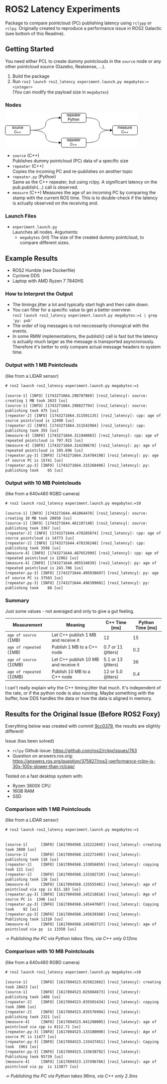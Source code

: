 # ROS2 Latency Experiments

Package to compare pointcloud (PC) publishing latency using `rclypp` or `rclpy`.
Originally created to reproduce a performance issue in ROS2 Galactic (see bottom of this Readme).

## Getting Started

You need either PCL to create dummy pointclouds in the `source` node or any other pointcloud source (Gazebo, Realsense, ...).

1. Build the package
2. Run `ros2 launch ros2_latency experiment.launch.py megabytes:=<integer>`  
  (You can modify the payload size in `megabytes`)

### Nodes

![Node Diagram](diagram.png)

* `source` (C++)  
  Publishes dummy pointcloud (PC) data of a specific size
* `repeater` (C++)  
  Copies the incoming PC and re-publishes on another topic
* `repeater.py` (Python)  
  Same as the C++ repeater, but using rclpy. A significant latency on the pub.publish(...) call is observed.
* `measure` (C++)
  Measures the age of an incoming PC by comparing the stamp with the current ROS time. This is to double-check if the latency is actually observed on the receiving end.

### Launch Files

* `experiment.launch.py`  
  Launches all nodes. Arguments:  
  * `megabytes` (int)
    The size of the created dummy pointcloud, to compare different sizes.

## Example Results

* ROS2 Humble (see Dockerfile)
* Cyclone DDS
* Laptop with AMD Ryzen 7 7840HS

### How to Interpret the Output

* The timings jitter a lot and typically start high and then calm down.
* You can filter for a specific value to get a better overview:  
  `ros2 launch ros2_latency experiment.launch.py megabytes:=1 | grep 'py: pub'`
* The order of log messages is not neccessarily chonogical with the events.
* In some RMW implementations, the publish() call is fast but the latency is actually much larger as the message is transported asyncronously. Therefore it's better to only compare actual message headers to system time.

### Output with 1 MB Pointclouds

(like from a LIDAR sensor)

```
# ros2 launch ros2_latency experiment.launch.py megabytes:=1

[source-1] [INFO] [1743271664.298787869] [ros2_latency]: source: creating 1 MB took 2633 [us]
[source-1] [INFO] [1743271664.298827794] [ros2_latency]: source: publishing took 475 [us]
[repeater-2] [INFO] [1743271664.311501135] [ros2_latency]: cpp: age of source pointcloud is 12490 [us]
[repeater-2] [INFO] [1743271664.311542984] [ros2_latency]: cpp: publishing took 355 [us]
[measure-4] [INFO] [1743271664.311948083] [ros2_latency]: cpp: age of repeated pointcloud is 797.915 [us]
[measure-4] [INFO] [1743271664.314298678] [ros2_latency]: py: age of repeated pointcloud is 195.696 [us]
[repeater.py-3] [INFO] [1743271664.314784198] [ros2_latency]: py: age of source PC is 15741 [us]
[repeater.py-3] [INFO] [1743271664.315268496] [ros2_latency]: py: publishing took    65 [us]
```

### Output with 10 MB Pointclouds

(like from a 640x480 RGBD camera)

```
# ros2 launch ros2_latency experiment.launch.py megabytes:=10

[source-1] [INFO] [1743271644.461064470] [ros2_latency]: source: creating 10 MB took 20850 [us]
[source-1] [INFO] [1743271644.461107140] [ros2_latency]: source: publishing took 3367 [us]
[repeater-2] [INFO] [1743271644.478285874] [ros2_latency]: cpp: age of source pointcloud is 14773 [us]
[repeater-2] [INFO] [1743271644.478336248] [ros2_latency]: cpp: publishing took 3598 [us]
[measure-4] [INFO] [1743271644.487652999] [ros2_latency]: cpp: age of repeated pointcloud is 12962 [us]
[measure-4] [INFO] [1743271644.495534039] [ros2_latency]: py: age of repeated pointcloud is 243.706 [us]
[repeater.py-3] [INFO] [1743271644.495938697] [ros2_latency]: py: age of source PC is 37503 [us]
[repeater.py-3] [INFO] [1743271644.496399601] [ros2_latency]: py: publishing took    88 [us]
```

### Summary

Just some values - not averaged and only to give a gut feeling.

| Measurement             | Meaning                                 | C++ Time [ms]        | Python Time [ms] |
|------------------------|------------------------------------------|----------------------|------------------|
| `age of source` (1MB)  | Let C++ publish 1 MB and receive it      | 12                   | 15               |
| `age of repeated` (1MB)| Publish 1 MB to a C++ node               | 0.7 or 11 (jitters)  | 0.2              |
| `age of source` (10MB) | Let C++ publish 10 MB and receive it     | 5.1 or 13 (jitters)  | 36               |
| `age of repeated` (10MB)| Publish 10 MB to a C++ node             | 12 or 5.0 (jitters)  | 0.4              |

I can't really explain why the C++ timing jitter that much. It's independent of the rate, or if the python node is also running. Maybe something with the buffer, how DDS handles the data or how the data is aligned in memory.

## Results for the Original Issue (Before ROS2 Foxy)

Everything below was created with commit [9cc0379](https://github.com/karl-schulz/ros2_latency/tree/66930700877550e94eb732f00082b426f4abf7c1), the results are slightly different!

Issue (has been solved)

* `rclpy` Github issue: https://github.com/ros2/rclpy/issues/763  
* Question on answers.ros.org: https://answers.ros.org/question/375827/ros2-performance-rclpy-is-30x-100x-slower-than-rclcpp/

Tested on a fast desktop system with:

* Ryzen 3800X CPU
* 16GB RAM
* SSD

### Comparison with 1 MB Pointclouds

(like from a LIDAR sensor)

```
# ros2 launch ros2_latency experiment.launch.py megabytes:=1


[source-1]      [INFO] [1617894568.132222845] [ros2_latency]: creating   took 3898 [us]
[source-1]      [INFO] [1617894568.132272495] [ros2_latency]: publishing took 118 [us]
[repeater-2]    [INFO] [1617894568.133056859] [ros2_latency]: copying    took 121 [us]
[repeater-2]    [INFO] [1617894568.133102729] [ros2_latency]: publishing took 116 [us]
[measure-4]     [INFO] [1617894568.133555481] [ros2_latency]: age of pointcloud via cpp is 611.183 [us]
[repeater.py-3] [INFO] [1617894568.145218816] [ros2_latency]: Age of source PC is  1346 [us]
[repeater.py-3] [INFO] [1617894568.145447607] [ros2_latency]: Copying took    92 [us]
[repeater.py-3] [INFO] [1617894568.145639368] [ros2_latency]: Publishing took 11310 [us]
[measure-4]     [INFO] [1617894568.145463717] [ros2_latency]: age of pointcloud via py  is 13350 [us]
```

*-> Publishing the PC via Python takes 11ms, via C++ only 0.12ms*

### Comparison with 10 MB Pointclouds

(like from a 640x480 RGBD camera)

```
# ros2 launch ros2_latency experiment.launch.py megabytes:=10

[source-1]      [INFO] [1617894523.025022662] [ros2_latency]: creating   took 28423 [us]
[source-1]      [INFO] [1617894523.025084873] [ros2_latency]: publishing took 1406 [us]
[repeater-2]    [INFO] [1617894523.035501434] [ros2_latency]: copying    took 2006 [us]
[repeater-2]    [INFO] [1617894523.035576994] [ros2_latency]: publishing took 2321 [us]
[measure-4]     [INFO] [1617894523.041298005] [ros2_latency]: age of pointcloud via cpp is 8112.71 [us]
[repeater.py-3] [INFO] [1617894523.133180090] [ros2_latency]: Age of source PC is 11477 [us]
[repeater.py-3] [INFO] [1617894523.133437451] [ros2_latency]: Copying took  1961 [us]
[repeater.py-3] [INFO] [1617894523.133638792] [ros2_latency]: Publishing took 95739 [us]
[measure-4]     [INFO] [1617894523.137496766] [ros2_latency]: age of pointcloud via py  is 113877 [us]
```

*-> Publishing the PC via Python takes 96ms, via C++ only 2.3ms*
